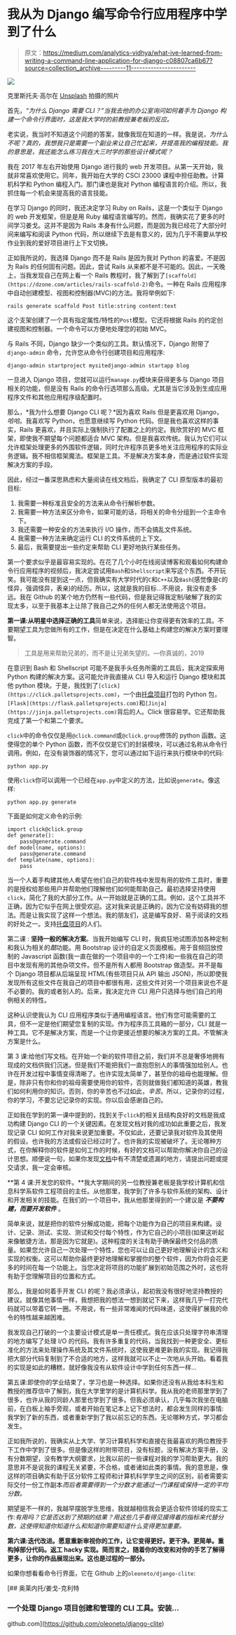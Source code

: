# 我从为 Django 编写命令行应用程序中学到了什么

> 原文：<https://medium.com/analytics-vidhya/what-ive-learned-from-writing-a-command-line-application-for-django-c08807ca6b67?source=collection_archive---------11----------------------->

![](img/5e36d931a46b5bad799731d398effec9.png)

克里斯托夫·高尔在 [Unsplash](https://unsplash.com?utm_source=medium&utm_medium=referral) 拍摄的照片

首先，*“为什么 Django 需要 CLI？”当我去他的办公室询问如何着手为 Django 构建一个命令行界面时，这是我大学时的前教授兼老板的反应。*

老实说，我当时不知道这个问题的答案，就像我现在知道的一样。我是说，*为什么不呢？真的，我想我只是需要一个副业来让自己忙起来，并提高我的编程技能。我的意思是，我还能怎么练习我在大三时学的那些设计模式呢？*

我在 2017 年左右开始使用 Django 进行我的 web 开发项目。从第一天开始，我就非常喜欢使用它。同年，我开始在大学的 CSCI 23000 课程中担任助教。计算机科学和 Python 编程入门。那门课也是我对 Python 编程语言的介绍。所以，我抓住每一个机会来提高我的语言技能。

在学习 Django 的同时，我还决定学习 Ruby on Rails，这是一个类似于 Django 的 web 开发框架，但是是用 Ruby 编程语言编写的。然而，我确实花了更多的时间学习姜戈。这并不是因为 Rails 本身有什么问题，而是因为我已经花了大部分时间来编写和阅读 Python 代码，所以继续下去是有意义的，因为几乎不需要从学校作业到我的爱好项目进行上下文切换。

正如我所说的，我选择 Django 而不是 Rails 是因为我对 Python 的喜爱。不是因为 Rails 的任何固有问题。因此，尝试 Rails 从来都不是不可能的。因此，一天晚上，当我发现自己在网上看一个 Rails 教程时，我了解到了`[scaffold](https://dzone.com/articles/rails-scaffold-2)`命令。一种在 Rails 应用程序中自动创建模型、视图和控制器(MVC)的方法。我将举例如下:

```
rails generate scaffold Post title:string content:text
```

这个支架创建了一个具有指定属性/特性的`Post`模型。它还将根据 Rails 的约定创建视图和控制器。一个命令可以方便地处理您的初始 MVC。

与 Rails 不同，Django 缺少一个类似的工具。默认情况下，Django 附带了`django-admin` 命令，允许您从命令行创建项目和应用程序:

```
django-admin startproject mysitedjango-admin startapp blog
```

一旦进入 Django 项目，您就可以运行`manage.py`模块来获得更多与 Django 项目相关的功能，但是没有 Rails 的命令行选项那么高级。尤其是当它涉及到生成应用程序文件和其他应用程序级配置时。

那么，*我为什么想要 Django CLI 呢？*因为喜欢 Rails 但是更喜欢用 Django，*哈哈*。我喜欢写 Python，也愿意继续写 Python 代码。但是我也喜欢这样的事实，Rails 更喜欢，并且实际上强制执行了配置之上的约定。我欣赏好的 MVC 框架，即使我不期望每个问题都适合 MVC 架构。但是我喜欢传统。我认为它们可以允许框架处理更多的外围软件逻辑，同时允许程序员更多地关注应用程序的实际业务逻辑。我不相信框架魔法。框架是工具。不是解决方案本身，而是通过软件实现解决方案的手段。

因此，经过一番深思熟虑和大量阅读在线文档后，我确定了 CLI 原型版本的最初目标:

1.  我需要一种标准且安全的方法来从命令行解析参数。
2.  我需要一种方法来区分命令，如果可能的话，将相关的命令分组到一个主命令下。
3.  我还需要一种安全的方法来执行 I/O 操作，而不会搞乱文件系统。
4.  我需要一种方法来确定运行 CLI 的文件系统的上下文。
5.  最后，我需要提出一些约定来帮助 CLI 更好地执行某些任务。

第一个要求似乎是最容易实现的。在花了几个小时在线阅读博客和观看如何构建命令行应用程序的视频后，我决定尝试用`Bash`和`Shellscript`来写这个东西。不开玩笑。我可能没有提到这一点，但我确实有大学时代的`C`和`C++`以及`Bash`(感觉像是`C`的怪异，强调怪异，表亲)的经历。所以，这就是我的目标…不用说，我没有走多远。我在 Github 的某个地方仍然有一些代码，但是我记得我定制/破解了我的实现太多，以至于我基本上让除了我自己之外的任何人都无法使用这个项目。

**第一课:从明星中选择正确的工具**简单来说，选择能让你变得更有效率的工具。不要期望工具为您做所有的工作，但是在决定在什么基础上构建您的解决方案时要理智。

> 工具是用来帮助兄弟的，而不是让兄弟失望的。—你真诚的，2019

在意识到 Bash 和 Shellscript 可能不是我手头任务所需的工具后，我决定探索用 Python 构建的解决方案。这可能允许我直接从 CLI 导入和运行 Django 模块和其他 python 模块。于是，我找到了`[click](https://click.palletsprojects.com)`，一个由[托盘项目](https://palletsprojects.com)打包的 Python 包，`[Flask](https://flask.palletsprojects.com)`和`[Jinja](https://jinja.palletsprojects.com)`背后的人。Click 很容易学。它还帮助我完成了第一个和第二个要求。

`click`中的命令仅仅是用`@click.command`或`@click.group`修饰的 python 函数。这使得您的单个 Python 函数，而不仅仅是它们的封装模块，可以通过名称从命令行调用。例如，在没有装饰器的情况下，您可以通过如下运行来执行模块中的代码:

```
python app.py
```

使用`click`你可以调用一个已经在`app.py`中定义的方法，比如说`generate`。像这样:

```
python app.py generate
```

下面是如何定义命令的示例:

```
import click@click.group
def generate():
    pass@generate.command
def model(name, options):
    pass@generate.command
def template(name, options):
    pass
```

当一个人着手构建其他人希望在他们自己的软件栈中发现有用的软件工具时，重要的是授权给那些用户并帮助他们理解他们如何能帮助自己。最初选择坚持使用`click`，简化了我的大部分工作。从一开始就是正确的工具。例如，这个工具并不正确，因为它似乎在网上很受欢迎。这对我来说是正确的，因为它没有妨碍我的想法。而是让我实现了这样一个想法。我的朋友们，这是编写良好、易于阅读的文档的好处之一。支持[托盘项目](https://palletsproject.com)的人们。

第二课 : **坚持一般的解决方案**。当我开始编写 CLI 时，我疯狂地试图添加各种定制和我认为相关的*酷*功能。用 Bootstrap 设计的自定义页面模板。用于音频回放控制的 Javascript 函数(我一直在做的一个项目中的一个工件)和一些我在自己的项目中发现有用的其他杂项文件。但不是所有人都用 Bootstrap 做造型。并不是每个 Django 项目都从后端呈现 HTML(有些项目只从 API 输出 JSON)，所以即使我发现所有这些文件在我自己的项目中都很有用，这些文件对另一个项目来说也不是不必要的。我的或者别人的。后来，我决定允许 CLI 用户只选择与他们自己的用例相关的特性。

这种认识使我认为 CLI 应用程序类似于通用编程语言。他们有您可能需要的工具，但不一定是他们期望您复制的实现。作为程序员工具箱的一部分，CLI 就是一种工具。它不是解决方案，而是一个让你更接近想要的解决方案的工具。不管解决方案是什么。

第 3 课:给他们写文档。在开始一个新的软件项目之前，我们并不总是奢侈地拥有现成的文档供我们沉迷。但是我们不能把我们一直抱怨别人的事情强加给别人。也许在开发过程中事情变得清晰了。也许实现太简单了，甚至你的祖母也能理解。但是，除非只有你和你的祖母需要使用你的软件，否则就做我们都知道的英雄，教我们如何利用你的知识。否则，你的辛苦也不过如此，*辛苦*。所以，记录你的过程，你的学习，不要忘记记录你的实现。你以后会感谢自己的。

正如我在学到的第一课中提到的，找到关于`click`的相关且结构良好的文档是我成功构建 Django CLI 的一个关键因素。在发现文档对我的成功如此重要之后，我发现记录 CLI 如何工作对我来说更加重要。不仅如此，还要记录我对软件及其使用的假设。也许我的方法或假设已经过时了。也许我的实现被破坏了。无论哪种方式，在你解释你的软件是如何工作的时候，有好的文档可以帮助你解决你自己的设计思想。顺便说一句，如果你发现[文档](https://github.com/oleoneto/django-clite/blob/master/README.md)中有不清楚或遗漏的地方，请提出问题或提交请求，我一定会审核。

**第 4 课:开发您的软件。**我大学期间的另一位教授兼老板是我学校计算机和信息科学系软件工程项目的主任。从他那里，我学到了许多与软件系统的架构、设计和开发相关的技能。在我们的一个项目中，我从他那里得到的一个建议是 ***不要构建，而要开发软件*** 。

简单来说，就是把你的软件分解成功能，把每个功能作为自己的项目来构建。设计、记录、测试、实现、测试和交付每个特性，作为它自己的小项目(如果这听起来像敏捷方法，那是因为它就是)。这种程度的关注有助于确保最终交付品的质量。如果您允许自己一次处理一个特性，您也可以让自己更好地理解设计的含义和实现的权衡。这可以帮助你最终更好地理解和掌握你的整个软件，因为你将会花更多的时间在每一个功能上。当您决定将项目的功能扩展到初始范围之外时，这也将有助于您理解项目的位置和方式。

那么，我是如何着手开发 CLI 的呢？我必须承认，起初我没有很好地坚持教授的建议。就像其他事情一样，我想把我的想法一想到就记下来，这样我几乎一打完代码就可以带着它转一圈。不用说，有一些非常难闻的代码味道，这使得扩展我的命令的特性越来越困难。

我发现自己打破的一个主要设计模式是单一责任模式。我在应该只处理字符串清理的地方编写了处理 I/O 的代码。我有许多重复的代码，当我找到一种更安全、更标准化的方法来处理操作系统及其文件系统时，这使我更难更新我的实现。我记得我把大部分代码复制到了不合适的地方，这样我就可以不止一次地从头开始。看着我的实现是如此的糟糕，就好像我没有从软件设计中学到任何东西一样…

第五课:即使你的学业结束了，学习也是一种选择。如果你还没有从我给本科生和教授的推荐信中了解到，我在大学里学的是计算机科学。我从我的老师那里学到了很多，也许从我的同龄人那里也学到了很多。但我必须承认，几乎每次我坐在电脑前，在白板上袖手旁观，或者开始在笔记本上记下想法时，都会发生同样的事情:我学到了新的东西，或者重新学到了我以前忘记的东西。无论哪种方式，学习都会发生。

正如我所说的，我确实从上大学、学习计算机科学和直接在我最喜欢的两位教授手下工作中学到了很多。但是像这样的附带项目，没有标题，没有解决方案手册，没有分数期望，没有教学大纲要求，比我以前的一些课程对我的学习帮助更大。我的意思并不是说我的课程无关紧要，不合格，或者诸如此类的事情。我的意思是，像这样的项目确实有助于区分软件工程师和计算机科学学生之间的区别，前者需要实际交付一份工作副本*而后者需要得到一个分数才能通过一门课程或保持一定的平均分数。*

期望是不一样的，我越早摆脱学生思维，我就越相信我会更适合软件领域的现实工作:*有用吗？它是否达到了预期的结果？用这些几乎看得见摸得着的指标来代替分数，这使得知道你知道什么和知道你需要知道什么变得更加重要。*

**第六课:迭代改进。愿意重新审视你的工作，让它变得更好。更干净。更简单。重构掉部分代码。返工 hacky 实现。简而言之，随着你的改变和对你的手艺了解得更多，让你的作品展现出来。这也是过程的一部分。**

如果你想看看命令行界面，它在 Github 上的`oleoneto/django-clite`:

 [## 奥莱内托/姜戈-克利特

### 一个处理 Django 项目创建和管理的 CLI 工具。安装…

github.com](https://github.com/oleoneto/django-clite)
